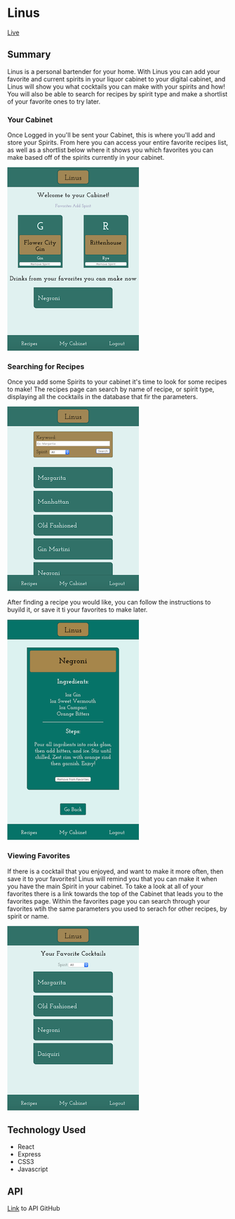 Linus
=====
[Live](https://linus-ten.now.sh/)

Summary
-------
Linus is a personal bartender for your home. With Linus you can add your favorite and current spirits in your liquor cabinet to your digital cabinet, and Linus will show you what cocktails you can make with your spirits and how! You will also be able to search for recipes by spirit type and make a shortlist of your favorite ones to try later.

### Your Cabinet
Once Logged in you'll be sent your Cabinet, this is where you'll add and store your Spirits. From here you can access your entire favorite recipes list, as well as a shortlist below where it shows you which favorites you can make based off of the spirits currently in your cabinet.

![Cabinet View](./READMEimg/Cabinet-view.png)

### Searching for Recipes
Once you add some Spirits to your cabinet it's time to look for some recipes to make! The recipes page can search by name of recipe, or spirit type, displaying all the cocktails in the database that fir the parameters. 

![Recipes View](./READMEimg/Recipes-view.png) 

After finding a recipe you would like, you can follow the instructions to buyild it, or save it ti your favorites to make later.

![Recipe View](./READMEimg/Recipe-view.png)

### Viewing Favorites
If there is a cocktail that you enjoyed, and want to make it more often, then save it to your favorites! Linus will remind you that you can make it when you have the main Spirit in your cabinet. To take a look at all of your favorites there is a link towards the top of the Cabinet that leads you to the favorites page. Within the favorites page you can search through your favorites wtih the same parameters you used to serach for other recipes, by spirit or name.

![Favorites View](./READMEimg/Favorites-view.png)

Technology Used
---------------
+ React
+ Express
+ CSS3
+ Javascript

API
---

[Link](https://github.com/thinkful-ei-jaguar/TaylorP-firstCapstone-server) to API GitHub
